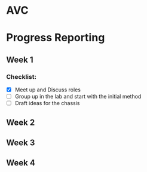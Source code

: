 # AVC

# Progress Reporting
## Week 1
### Checklist:
 - [x] Meet up and Discuss roles
 - [ ] Group up in the lab and start with the initial method
 - [ ] Draft ideas for the chassis  
## Week 2

## Week 3

## Week 4
